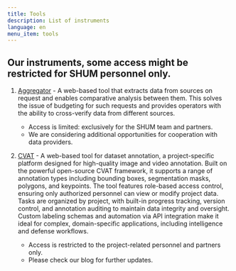 ```yaml
---
title: Tools
description: List of instruments
language: en
menu_item: tools
---
```

## Our instruments, some access might be restricted for SHUM personnel only.

1. [Aggregator](https://aggregator.shum-ng.org/) - A web-based tool that extracts data from sources on request and enables comparative analysis between them. This solves the issue of budgeting for such requests and provides operators with the ability to cross-verify data from different sources.

   * Access is limited: exclusively for the SHUM team and partners.
   * We are considering additional opportunities for cooperation with data providers.
2. [CVAT](https://cvat.shum-ng.org/prelogin/) - A web-based tool for dataset annotation, a project-specific platform designed for high-quality image and video annotation. Built on the powerful open-source CVAT framework, it supports a range of annotation types including bounding boxes, segmentation masks, polygons, and keypoints. The tool features role-based access control, ensuring only authorized personnel can view or modify project data. Tasks are organized by project, with built-in progress tracking, version control, and annotation auditing to maintain data integrity and oversight. Custom labeling schemas and automation via API integration make it ideal for complex, domain-specific applications, including intelligence and defense workflows. 

   * Access is restricted to the project-related personnel and partners only.
   * Please check our blog for further updates.
